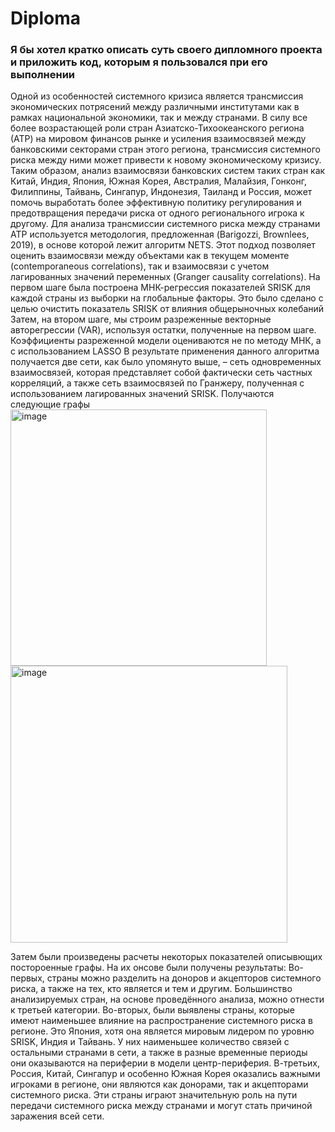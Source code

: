 # Diploma

### Я бы хотел кратко описать суть своего дипломного проекта и приложить код, которым я пользовался при его выполнении

Одной из особенностей системного кризиса является трансмиссия экономических потрясений между различными институтами как в рамках национальной экономики, так и между странами. В силу все более возрастающей роли стран Азиатско-Тихоокеанского региона (АТР) на мировом финансов рынке и усиления взаимосвязей между банковскими секторами стран этого региона, трансмиссия системного риска между ними может привести к новому экономическому кризису. Таким образом, анализ взаимосвязи банковских систем таких стран как Китай, Индия, Япония, Южная Корея, Австралия, Малайзия, Гонконг, Филиппины, Тайвань, Сингапур, Индонезия, Таиланд и Россия, может помочь выработать более эффективную политику регулирования и предотвращения передачи риска от одного регионального игрока к другому.
Для анализа трансмиссии системного риска между странами АТР используется методология, предложенная (Barigozzi, Brownlees, 2019), в основе которой лежит алгоритм NETS. Этот подход позволяет оценить взаимосвязи между объектами как в текущем моменте (contemporaneous correlations), так и взаимосвязи с учетом лагированных значений переменных (Granger causality correlations).
На первом шаге была построена МНК-регрессия показателей SRISK для каждой страны из выборки на глобальные факторы. Это было сделано с целью очистить показатель SRISK от влияния общерыночных колебаний
Затем, на втором шаге, мы строим разреженные векторные авторегрессии (VAR), используя остатки, полученные на первом шаге.
Коэффициенты разреженной модели оцениваются не по методу МНК, а с использованием LASSO
В результате применения данного алгоритма получается две сети, как было упомянуто выше, – сеть одновременных взаимосвязей, которая представляет собой фактически сеть частных корреляций, а также сеть взаимосвязей по Гранжеру, полученная с использованием лагированных значений SRISK.
Получаются следующие графы 
<img width="410" alt="image" src="https://user-images.githubusercontent.com/101235293/204446130-09871b96-6b36-47b3-a468-aa74b39eeaad.png">
<img width="443" alt="image" src="https://user-images.githubusercontent.com/101235293/204446162-6b25524f-c901-4c96-a3d2-069c783293fe.png">

Затем были произведены расчеты некоторых показателей описывющих постороенные графы.
На их онсове были получены результаты:
Во-первых, страны можно разделить на доноров и акцепторов системного риска, а также на тех, кто является и тем и другим. Большинство анализируемых стран, на основе проведённого анализа, можно отнести к третьей категории. 
Во-вторых, были выявлены страны, которые имеют наименьшее влияние на распространение системного риска в регионе. Это Япония, хотя она является мировым лидером по уровню SRISK, Индия и Тайвань. У них наименьшее количество связей с остальными странами в сети, а также в разные временные периоды они оказываются на периферии в модели центр-периферия. 
В-третьих, Россия, Китай, Сингапур и особенно Южная Корея оказались важными игроками в регионе, они являются как донорами, так и акцепторами системного риска. Эти страны играют значительную роль на пути передачи системного риска между странами и могут стать причиной заражения всей сети.


